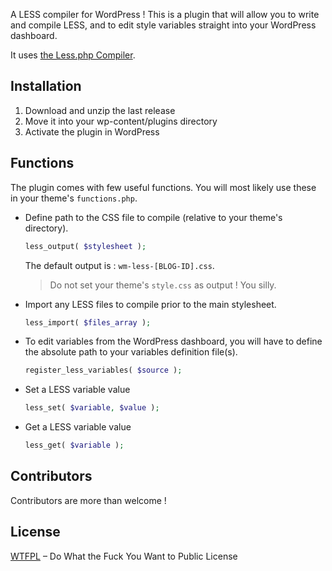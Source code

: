 A LESS compiler for WordPress ! This is a plugin that will allow you to write and compile LESS, and to edit style variables straight into your WordPress dashboard.

It uses [the Less.php Compiler](http://lessphp.gpeasy.com/).

## Installation

1. Download and unzip the last release
2. Move it into your wp-content/plugins directory
3. Activate the plugin in WordPress

## Functions

The plugin comes with few useful functions. You will most likely use these in your theme's `functions.php`.

- Define path to the CSS file to compile (relative to your theme's directory).
  ```php
  less_output( $stylesheet );
  ```
  The default output is : `wm-less-[BLOG-ID].css`.
  > Do not set your theme's `style.css` as output ! You silly.

- Import any LESS files to compile prior to the main stylesheet.
  ```php
  less_import( $files_array );
  ```

- To edit variables from the WordPress dashboard, you will have to define the absolute path to your variables definition file(s).
  ```php
  register_less_variables( $source );
  ```

- Set a LESS variable value
  ```php
  less_set( $variable, $value );
  ```

- Get a LESS variable value
  ```php
  less_get( $variable );
  ```

## Contributors

Contributors are more than welcome !

## License

[WTFPL](http://www.wtfpl.net/) – Do What the Fuck You Want to Public License
